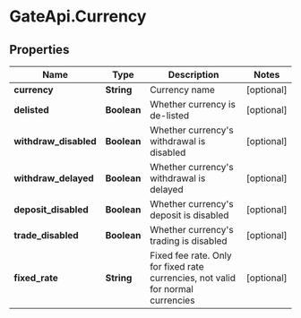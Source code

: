 # GateApi.Currency

## Properties

Name | Type | Description | Notes
------------ | ------------- | ------------- | -------------
**currency** | **String** | Currency name | [optional] 
**delisted** | **Boolean** | Whether currency is de-listed | [optional] 
**withdraw_disabled** | **Boolean** | Whether currency&#39;s withdrawal is disabled | [optional] 
**withdraw_delayed** | **Boolean** | Whether currency&#39;s withdrawal is delayed | [optional] 
**deposit_disabled** | **Boolean** | Whether currency&#39;s deposit is disabled | [optional] 
**trade_disabled** | **Boolean** | Whether currency&#39;s trading is disabled | [optional] 
**fixed_rate** | **String** | Fixed fee rate. Only for fixed rate currencies, not valid for normal currencies | [optional] 

